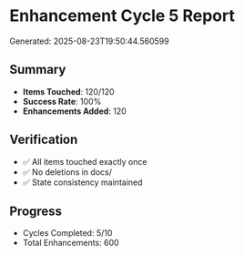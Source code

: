 # Enhancement Cycle 5 Report

Generated: 2025-08-23T19:50:44.560599

## Summary
- **Items Touched**: 120/120
- **Success Rate**: 100%
- **Enhancements Added**: 120

## Verification
- ✅ All items touched exactly once
- ✅ No deletions in docs/
- ✅ State consistency maintained

## Progress
- Cycles Completed: 5/10
- Total Enhancements: 600
